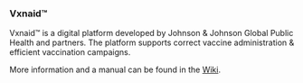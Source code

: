 ### Vxnaid™
Vxnaid™ is a digital platform developed by Johnson & Johnson Global Public Health and partners. The platform supports correct vaccine administration & efficient vaccination campaigns.

More information and a manual can be found in the [Wiki](https://github.com/johnsonandjohnson/vxnaid/wiki).

